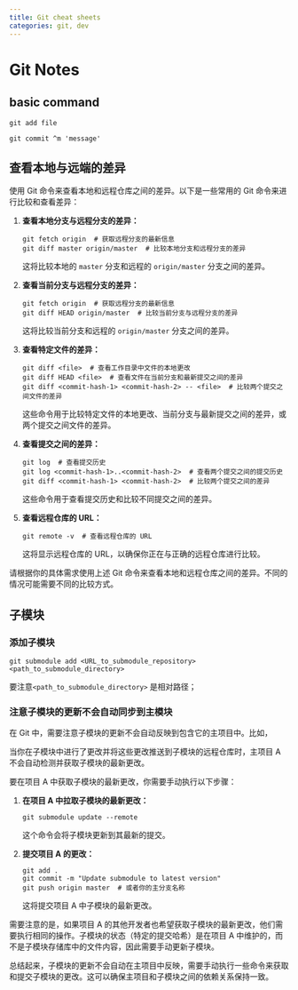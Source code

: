 ```yaml
---
title: Git cheat sheets
categories: git, dev
---
```


# Git Notes

## basic command

`git add file`

`git commit ^m 'message'`



## 查看本地与远端的差异

使用 Git 命令来查看本地和远程仓库之间的差异。以下是一些常用的 Git 命令来进行比较和查看差异：

1. **查看本地分支与远程分支的差异：**

   ```shell
   git fetch origin  # 获取远程分支的最新信息
   git diff master origin/master  # 比较本地分支和远程分支的差异
   ```

   这将比较本地的 `master` 分支和远程的 `origin/master` 分支之间的差异。

2. **查看当前分支与远程分支的差异：**

   ```shell
   git fetch origin  # 获取远程分支的最新信息
   git diff HEAD origin/master  # 比较当前分支与远程分支的差异
   ```

   这将比较当前分支和远程的 `origin/master` 分支之间的差异。

3. **查看特定文件的差异：**

   ```shell
   git diff <file>  # 查看工作目录中文件的本地更改
   git diff HEAD <file>  # 查看文件在当前分支和最新提交之间的差异
   git diff <commit-hash-1> <commit-hash-2> -- <file>  # 比较两个提交之间文件的差异
   ```

   这些命令用于比较特定文件的本地更改、当前分支与最新提交之间的差异，或两个提交之间文件的差异。

4. **查看提交之间的差异：**

   ```shell
   git log  # 查看提交历史
   git log <commit-hash-1>..<commit-hash-2>  # 查看两个提交之间的提交历史
   git diff <commit-hash-1> <commit-hash-2>  # 比较两个提交之间的差异
   ```

   这些命令用于查看提交历史和比较不同提交之间的差异。

5. **查看远程仓库的 URL：**

   ```shell
   git remote -v  # 查看远程仓库的 URL
   ```

   这将显示远程仓库的 URL，以确保你正在与正确的远程仓库进行比较。

请根据你的具体需求使用上述 Git 命令来查看本地和远程仓库之间的差异。不同的情况可能需要不同的比较方式。





## 子模块

### 添加子模块

```shell
git submodule add <URL_to_submodule_repository> <path_to_submodule_directory>
```

要注意`<path_to_submodule_directory>` 是相对路径；

### 注意子模块的更新不会自动同步到主模块

在 Git 中，需要注意子模块的更新不会自动反映到包含它的主项目中。比如，

当你在子模块中进行了更改并将这些更改推送到子模块的远程仓库时，主项目 A 不会自动检测并获取子模块的最新更改。

要在项目 A 中获取子模块的最新更改，你需要手动执行以下步骤：

1. **在项目 A 中拉取子模块的最新更改：**

   ```shell
   git submodule update --remote
   ```

   这个命令会将子模块更新到其最新的提交。

2. **提交项目 A 的更改：**

   ```shell
   git add .
   git commit -m "Update submodule to latest version"
   git push origin master  # 或者你的主分支名称
   ```

   这将提交项目 A 中子模块的最新更改。

需要注意的是，如果项目 A 的其他开发者也希望获取子模块的最新更改，他们需要执行相同的操作。子模块的状态（特定的提交哈希）是在项目 A 中维护的，而不是子模块存储库中的文件内容，因此需要手动更新子模块。

总结起来，子模块的更新不会自动在主项目中反映，需要手动执行一些命令来获取和提交子模块的更改。这可以确保主项目和子模块之间的依赖关系保持一致。
